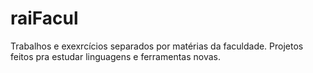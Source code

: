 # raiFacul
Trabalhos e exexrcícios separados por matérias da faculdade.
Projetos feitos pra estudar linguagens e ferramentas novas.
